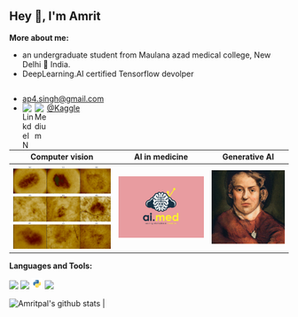
## Hey 👋, I'm Amrit

**More about me:**
- an undergraduate student from Maulana azad medical college, New Delhi 🚀 India.
- DeepLearning.AI certified Tensorflow devolper

```**Interest:**
```

- ap4.singh@gmail.com
- [@Kaggle](https://www.kaggle.com/amritpal333)
<a href="https://twitter.com/DrAmrit_pal">  <a href="https://www.linkedin.com/in/amritpal-singh-38284315a/">
  <img align="left" alt="LinkdeIN" width="22px" src="https://cdn.jsdelivr.net/npm/simple-icons@v3/icons/linkedin.svg" />
</a>  <a href="https://medium.com/@Amritpal001">
  <img align="left" alt="Medium" width="22px" src="https://cdn.jsdelivr.net/npm/simple-icons@v3/icons/medium.svg" />
</a>

Computer vision          |  AI in medicine      |  Generative AI
:-------------------------:|:-------------------------:|:-------------------------:
![](https://github.com/Amritpal-001/Amritpal-001/blob/main/Images/skin_lesion_1.png) |  ![](https://github.com/Amritpal-001/Amritpal-001/blob/main/Images/ai.med_logo.jpeg) |  ![](https://github.com/Amritpal-001/Amritpal-001/blob/main/Images/GAN_art_1.jpeg)


**Languages and Tools:**

<code><img height="20" src="https://github.com/chiragsamal/Pothole-Detection/blob/master/Images/Tensorflow_logo.svg.png"></code>
<code><img height="20" src="https://github.com/chiragsamal/Pothole-Detection/blob/master/Images/pytorch.jpeg"></code>
<code><img height="20" src="https://raw.githubusercontent.com/github/explore/80688e429a7d4ef2fca1e82350fe8e3517d3494d/topics/python/python.png"></code>
<code><img height="20" src="https://github.com/chiragsamal/Pothole-Detection/blob/master/Images/Rlogo.png"></code>

![Amritpal's github stats](https://github-readme-stats.vercel.app/api?username=Amritpal-001&count_private=true&show_icons=true&hide_border=true&theme=chartreuse-dark) |
